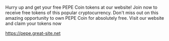 Hurry up and get your free PEPE Coin tokens at our website! Join now to receive free tokens of this popular cryptocurrency. Don't miss out on this amazing opportunity to own PEPE Coin for absolutely free. Visit our website and claim your tokens now

https://pepe.great-site.net 
